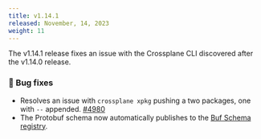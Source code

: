 ```yaml
---
title: v1.14.1
released: November, 14, 2023
weight: 11
---
```


The v1.14.1 release fixes an issue with the Crossplane CLI discovered 
after the v1.14.0 release.


### 🐛 Bug fixes
* Resolves an issue with `crossplane xpkg` pushing a two packages, one with 
  `--` appended. [#4980](https://github.com/crossplane/crossplane/issues/4980)
* The Protobuf schema now automatically publishes to the 
[Buf Schema registry](https://buf.build/crossplane/crossplane).

<!--more--> 
